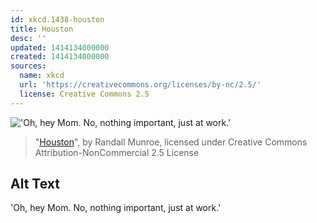 ```yaml
---
id: xkcd.1438-houston
title: Houston
desc: ''
updated: 1414134000000
created: 1414134000000
sources:
  name: xkcd
  url: 'https://creativecommons.org/licenses/by-nc/2.5/'
  license: Creative Commons 2.5
---
```

!['Oh, hey Mom. No, nothing important, just at work.'](https://imgs.xkcd.com/comics/houston.png)
> "[Houston](https://xkcd.com/1438/)", by Randall Munroe, licensed under Creative Commons Attribution-NonCommercial 2.5 License

## Alt Text
'Oh, hey Mom. No, nothing important, just at work.'
